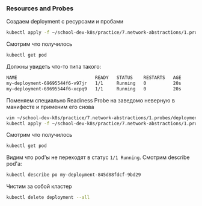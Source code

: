 ### Resources and Probes

Создаем deployment с ресурсами и пробами

```bash
kubectl apply -f ~/school-dev-k8s/practice/7.network-abstractions/1.probes/deployment-with-stuff.yaml
```

Смотрим что получилось

```bash
kubectl get pod
```

Должны увидеть что-то типа такого:

```bash
NAME                             READY   STATUS    RESTARTS   AGE
my-deployment-69695544f6-v97jr   1/1     Running   0          20s
my-deployment-69695544f6-xcpq9   1/1     Running   0          20s
```

Поменяем специально Readiness Probe на заведомо неверную в манифесте и применим его снова

```bash
vim ~/school-dev-k8s/practice/7.network-abstractions/1.probes/deployment-with-stuff.yaml
kubectl apply -f ~/school-dev-k8s/practice/7.network-abstractions/1.probes/deployment-with-stuff.yaml
```

Смотрим что получилось

```bash
kubectl get pod
```

Видим что pod'ы не переходят в статус `1/1 Running`. Смотрим describe pod'а:
```bash
kubectl describe po my-deployment-845d88fdcf-9bd29
```
Чистим за собой кластер
```bash
kubectl delete deployment --all
```

